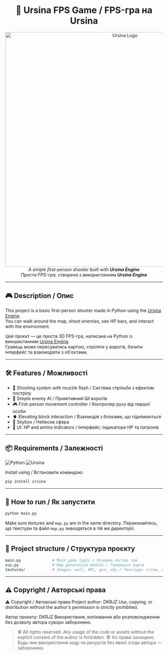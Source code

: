 <h1 align="center">🔫 Ursina FPS Game / FPS-гра на Ursina</h1>

<p align="center">
  <img src="https://i.imgur.com/qI6z2LK.png" width="750" alt="Ursina Logo"><br>
  <i>A simple first-person shooter built with <strong>Ursina Engine</strong><br>
  Проста FPS-гра, створена з використанням <strong>Ursina Engine</strong></i>
</p>

---

## 🎮 Description / Опис

This project is a basic first-person shooter made in Python using the [Ursina Engine](https://www.ursinaengine.org/).  
You can walk around the map, shoot enemies, see HP bars, and interact with the environment.

Цей проєкт — це проста 3D FPS-гра, написана на Python із використанням [Ursina Engine](https://www.ursinaengine.org/).  
Гравець може пересуватись картою, стріляти у ворогів, бачити інтерфейс та взаємодіяти з об'єктами.

---

## 🛠️ Features / Можливості

- 🔫 Shooting system with muzzle flash / Система стрільби з ефектом пострілу  
- 🧠 Simple enemy AI / Примітивний ШІ ворогів  
- 🎮 First-person movement controller / Контролер руху від першої особи  
- ⬆️ Elevating block interaction / Взаємодія з блоками, що піднімаються  
- 🌌 Skybox / Небесна сфера  
- 🧪 UI: HP and ammo indicators / Інтерфейс: індикатори HP та патронів  

---

## 📦 Requirements / Залежності

![Python](https://img.shields.io/badge/Python-3.7%2B-blue?logo=python&logoColor=white)
![Ursina](https://img.shields.io/badge/Engine-Ursina-orange?logo=unity&logoColor=white)


Install using / Встановити командою:

```bash
pip install ursina
```

---

## 🚀 How to run / Як запустити

```bash
python main.py
```
Make sure textures and `map.py` are in the same directory.
Переконайтесь, що текстури та файл `map.py` знаходяться в тій же директорії.

---

## 📁 Project structure / Структура проєкту

```python
main.py              # Main game logic / Основна логіка гри
map.py               # Map generation module / Генерація карти
textures/            # Images: wall, NPC, gun, sky / Текстури: стіни, вороги, небо
```

---

## ⚠️ Copyright / Авторські права

⚠️ Copyright / Авторські права
Project author: DKRJZ
Use, copying, or distribution without the author's permission is strictly prohibited.

Автор проєкту: DKRJZ
Використання, копіювання або розповсюдження без дозволу автора суворо заборонено.

> © All rights reserved. Any usage of the code or assets without the explicit consent of the author is forbidden.
> © Усі права захищено. Будь-яке використання коду чи ресурсів без явної згоди автора — заборонено.

